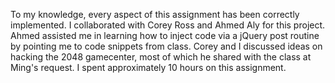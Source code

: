 To my knowledge, every aspect of this assignment has been correctly implemented.
I collaborated with Corey Ross and Ahmed Aly for this project.  Ahmed assisted me in
learning how to inject code via a jQuery post routine by pointing me to code snippets
from class.  Corey and I discussed ideas on hacking the 2048 gamecenter, most of which
he shared with the class at Ming's request.
I spent approximately 10 hours on this assignment.